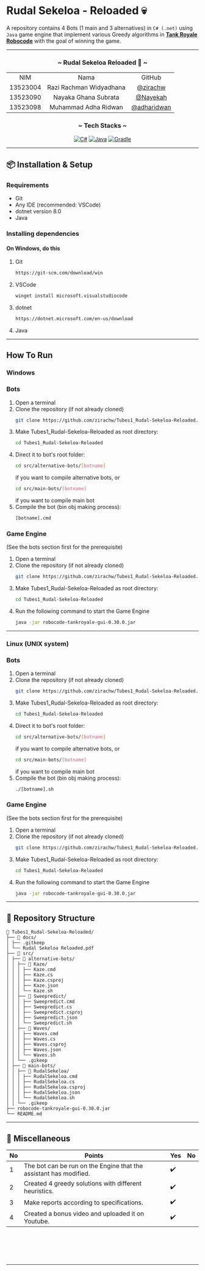 # Rudal Sekeloa - Reloaded 💀
A repository contains 4 Bots (1 main and 3 alternatives) in `C# (.net)` using `Java` game engine that implement various Greedy algorithms in [**Tank Royale Robocode**](https://robocode-dev.github.io/tank-royale/) with the goal of winning the game. 

---

<!-- CONTRIBUTOR -->
<div align="center" id="contributor">
  <strong>
    <h3>~ Rudal Sekeloa Reloaded 🚀 ~</h3>
    <table align="center">
      <tr align="center">
        <td>NIM</td>
        <td>Nama</td>
        <td>GitHub</td>
      </tr>
      <tr align="center">
        <td>13523004</td>
        <td>Razi Rachman Widyadhana</td>
        <td><a href="https://github.com/zirachw">@zirachw</a></td>
      </tr>
      <tr align="center">
        <td>13523090</td>
        <td>Nayaka Ghana Subrata</td>
        <td><a href="https://github.com/Nayekah">@Nayekah</a></td>
      </tr>
      <tr align="center">
        <td>13523098</td>
        <td>Muhammad Adha Ridwan</td>
        <td><a href="https://github.com/adharidwan">@adharidwan</a></td>
      </tr>
    </table>
  </strong>
</div>

<div align="center">
  <h3 align="center">~ Tech Stacks ~ </h3>

  <p align="center">

[![C#](https://img.shields.io/badge/c%23-%23239120.svg?style=for-the-badge&logo=csharp&logoColor=white)][Csharp-url]
[![Java](https://img.shields.io/badge/java-%23ED8B00.svg?style=for-the-badge&logo=openjdk&logoColor=white)][Java-url]
[![Gradle](https://img.shields.io/badge/Gradle-02303A.svg?style=for-the-badge&logo=Gradle&logoColor=white)][Gradle-url]
  
  </p>
</div>

---

## 📦 Installation & Setup

### Requirements
- Git
- Any IDE (recommended: VSCode)
- dotnet version 8.0
- Java

### Installing dependencies

#### On Windows, do this
1. Git
      ```bash
   https://git-scm.com/download/win
   ```
2. VSCode
      ```bash
   winget install microsoft.visualstudiocode
   ```
3. dotnet
      ```bash
   https://dotnet.microsoft.com/en-us/download
   ```
4. Java

---
## How To Run

### **Windows**
### Bots
1. Open a terminal
2. Clone the repository (if not already cloned)
      ```bash
   git clone https://github.com/zirachw/Tubes1_Rudal-Sekeloa-Reloaded.git
   ```
3. Make Tubes1_Rudal-Sekeloa-Reloaded as root directory:
      ```bash
   cd Tubes1_Rudal-Sekeloa-Reloaded
   ```
5. Direct it to bot's root folder:
   ```bash
   cd src/alternative-bots/[botname]
   ```
   if you want to compile alternative bots, or
      ```bash
   cd src/main-bots/[botname]
   ```
   if you want to compile main bot
4. Compile the bot (bin obj making process):
   ```bash
   [botname].cmd
   ```
   
### Game Engine
(See the bots section first for the prerequisite)

1. Open a terminal
2. Clone the repository (if not already cloned)
      ```bash
   git clone https://github.com/zirachw/Tubes1_Rudal-Sekeloa-Reloaded.git
   ```
3. Make Tubes1_Rudal-Sekeloa-Reloaded as root directory:
      ```bash
   cd Tubes1_Rudal-Sekeloa-Reloaded
   ```
4. Run the following command to start the Game Engine
   ```bash
   java -jar robocode-tankroyale-gui-0.30.0.jar
   ```
---
### **Linux (UNIX system)**
### Bots
1. Open a terminal
2. Clone the repository (if not already cloned)
      ```bash
   git clone https://github.com/zirachw/Tubes1_Rudal-Sekeloa-Reloaded.git
   ```
3. Make Tubes1_Rudal-Sekeloa-Reloaded as root directory:
      ```bash
   cd Tubes1_Rudal-Sekeloa-Reloaded
   ```
4. Direct it to bot's root folder:
   ```bash
   cd src/alternative-bots/[botname]
   ```
   if you want to compile alternative bots, or
      ```bash
   cd src/main-bots/[botname]
   ```
   if you want to compile main bot
4. Compile the bot (bin obj making process):
   ```bash
   ./[botname].sh
   ```
   
### Game Engine
(See the bots section first for the prerequisite)

1. Open a terminal
2. Clone the repository (if not already cloned)
      ```bash
   git clone https://github.com/zirachw/Tubes1_Rudal-Sekeloa-Reloaded.git
   ```
3. Make Tubes1_Rudal-Sekeloa-Reloaded as root directory:
      ```bash
   cd Tubes1_Rudal-Sekeloa-Reloaded
   ```
4. Run the following command to start the Game Engine
   ```bash
   java -jar robocode-tankroyale-gui-0.30.0.jar
   ```
---
## 📱 Repository Structure
```
📂 Tubes1_Rudal-Sekeloa-Reloaded/
├── 📂 docs/
│ ├── .gitkeep
│ └── Rudal Sekeloa Reloaded.pdf
├── 📂 src/
│ ├── 📂 alternative-bots/
│ │ ├── 📂 Kaze/
│ │ │ ├── Kaze.cmd
│ │ │ ├── Kaze.cs
│ │ │ ├── Kaze.csproj
│ │ │ ├── Kaze.json
│ │ │ └── Kaze.sh
│ │ ├── 📂 Sweepredict/
│ │ │ ├── Sweepredict.cmd
│ │ │ ├── Sweepredict.cs
│ │ │ ├── Sweepredict.csproj
│ │ │ ├── Sweepredict.json
│ │ │ └── Sweepredict.sh
│ │ ├── 📂 Waves/
│ │ │ ├── Waves.cmd
│ │ │ ├── Waves.cs
│ │ │ ├── Waves.csproj
│ │ │ ├── Waves.json
│ │ │ └── Waves.sh
│ │ └── .gikeep
│ ├── 📂 main-bots/
│ │ ├── 📂 RudalSekeloa/
│ │ │ ├── RudalSekeloa.cmd
│ │ │ ├── RudalSekeloa.cs
│ │ │ ├── RudalSekeloa.csproj
│ │ │ ├── RudalSekeloa.json
│ │ │ └── RudalSekeloa.sh
│ │ └── .gikeep
├── robocode-tankroyale-gui-0.30.0.jar
└── README.md
```

---
## 📃 Miscellaneous
| No | Points | Yes | No |
| --- | --- | --- | --- |
| 1 | The bot can be run on the Engine that the assistant has modified. | ✔️ | |
| 2 | Created 4 greedy solutions with different heuristics. | ✔️ | |
| 3 | Make reports according to specifications. | ✔️ | |
| 4 | Created a bonus video and uploaded it on Youtube. | ✔️ | |

<br/>
<br/>
<br/>
<br/>

---
<!-- MARKDOWN LINKS & IMAGES -->
[Csharp-url]: https://learn.microsoft.com/en-us/dotnet/csharp/
[Java-url]: https://www.java.com/en/
[Gradle-url]: https://gradle.org/
